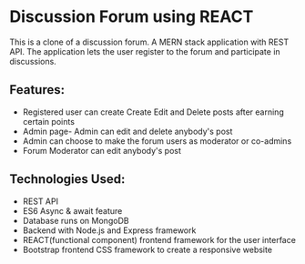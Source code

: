 # Discussion Forum using REACT
This is a clone of a discussion forum. A MERN stack application with REST API. The application lets the user register to the forum and participate in discussions.

## Features:
* Registered user can create Create Edit and Delete posts after earning certain points
* Admin page- Admin can edit and delete anybody's post
* Admin can choose to make the forum users as moderator or co-admins
* Forum Moderator can edit anybody's post

## Technologies Used:
* REST API
* ES6 Async & await feature
* Database runs on MongoDB
* Backend with Node.js and Express framework
* REACT(functional component) frontend framework for the user interface
* Bootstrap frontend CSS framework to create a responsive website
